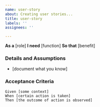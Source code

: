 ```yaml
---
name: user-story
about: Creating user stories...
title: user-story
labels: ''
assignees: ''

---
```


**As a** [role]
**I need** [function]
**So that** [benefit]


### Details and Assumptions
* [document what you know]


### Acceptance Criteria
```gherkin
Given [some context]
When [certain action is taken]
Then [the outcome of action is observed]
